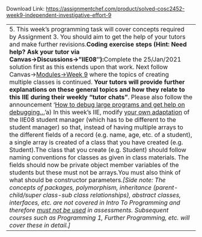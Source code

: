 Download Link: https://assignmentchef.com/product/solved-cosc2452-week9-independent-investigative-effort-9
<br>
<table width="748">

 <tbody>

  <tr>

   <td width="748">5. This week’s programming task will cover concepts required by Assignment 3. You should aim to get the help of your tutors and make further revisions.<strong>Coding exercise steps (Hint: Need help? Ask your tutor via Canvas→Discussions→”IIE08″):</strong>Complete the 25/Jan/2021 solution first as this extends upon that work. Next follow Canvas→<a href="https://rmit.instructure.com/courses/70691/modules">Modules→Week 9</a> where the topics of creating multiple classes is continued. <strong>Your tutors will provide further explanations on these general topics and how they relate to this IIE during their weekly “tutor chats”</strong>. Please also follow the announcement ‘<a href="https://rmit.instructure.com/courses/70691/discussion_topics/1039805">How to debug large programs and get help on</a> <a href="https://rmit.instructure.com/courses/70691/discussion_topics/1039805">debugging…</a>’a) In this week’s IIE, modify <u>your own adaptation</u> of the IIE08 student manager (which has to be different to the student manager) so that, instead of having multiple arrays to the different fields of a record (e.g. name, age, etc. of a student), a single array is created of a class that you have created (e.g. Student).The class that you create (e.g. Student) should follow naming conventions for classes as given in class materials. The fields should now be private object member variables of the students but these must not be arrays.You must also think of what should be constructor parameters.<em>[Side note: The concepts of packages, polymorphism, inheritance (parent-child/super class-sub class relationships), abstract classes, interfaces, etc. are not covered in Intro To Programming and therefore <u>must not be used</u> in assessments. Subsequent courses such as Programming 1, </em><em>Further Programming, etc. will cover these in detail.]</em></td>

  </tr>

 </tbody>

</table>